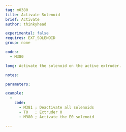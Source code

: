 ```yaml
---
tag: m0380
title: Activate Solenoid
brief: Activate
author: thinkyhead

experimental: false
requires: EXT_SOLENOID
group: none

codes:
  - M380

long: Activate the solenoid on the active extruder.

notes:

parameters:

example:
  -
    code:
      - M381 ; Deactivate all solenoids
      - T0   ; Extruder 0
      - M380 ; Activate the E0 solenoid

---
```

